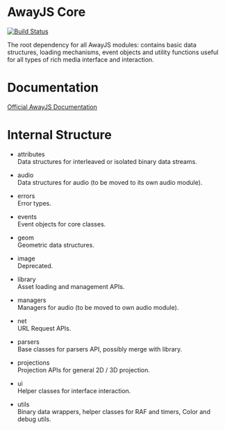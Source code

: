 # AwayJS Core
[![Build Status](https://travis-ci.org/awayjs/core.svg?branch=dev)](https://travis-ci.org/awayjs/core)

The root dependency for all AwayJS modules: contains basic data structures, loading mechanisms, 
event objects and utility functions useful for all types of rich media interface and interaction.

# Documentation

[Official AwayJS Documentation](https://awayjs.github.io/docs)

# Internal Structure

* attributes<br>
Data structures for interleaved or isolated binary data streams.

* audio<br>
Data structures for audio (to be moved to its own audio module).

* errors<br>
Error types.

* events<br>
Event objects for core classes.

* geom<br>
Geometric data structures.

* image<br>
Deprecated.

* library<br>
Asset loading and management APIs.

* managers<br>
Managers for audio (to be moved to own audio module).

* net<br>
URL Request APIs.

* parsers<br>
Base classes for parsers API, possibly merge with library.

* projections<br>
Projection APIs for general 2D / 3D projection.

* ui<br>
Helper classes for interface interaction.

* utils<br>
Binary data wrappers, helper classes for RAF and timers, Color and debug utils.
